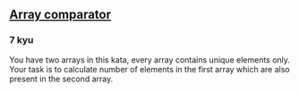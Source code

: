 <h2><a href=https://www.codewars.com/kata/561046a9f629a8aac000001d/train/javascript target="_blank">Array comparator</a></h2><h3>7 kyu</h3><p>You have two arrays in this kata, every array contains unique elements only. Your task is to calculate number of elements in the first array which are also present in the second array.</p>